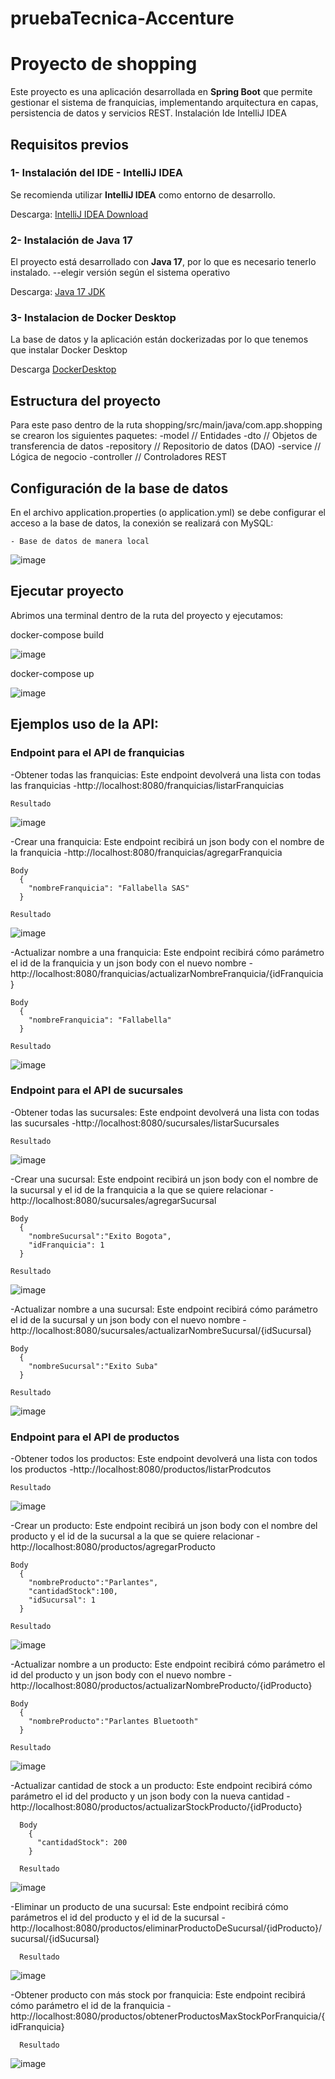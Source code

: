 # pruebaTecnica-Accenture
# Proyecto de shopping

Este proyecto es una aplicación desarrollada en **Spring Boot** que permite gestionar el sistema de franquicias, implementando arquitectura en capas, persistencia de datos y servicios REST.
Instalación Ide IntelliJ IDEA

## Requisitos previos

### 1- Instalación del IDE - IntelliJ IDEA
  
  Se recomienda utilizar **IntelliJ IDEA** como entorno de desarrollo.

  Descarga: [IntelliJ IDEA Download](https://www.jetbrains.com/es-es/idea/download/?section=windows)

### 2- Instalación de Java 17
    
  El proyecto está desarrollado con **Java 17**, por lo que es necesario tenerlo instalado. --elegir versión según el sistema operativo

  Descarga: [Java 17 JDK](https://www.oracle.com/java/technologies/javase/jdk17-archive-downloads.html)
  
### 3- Instalacion de Docker Desktop
  
  La base de datos y la aplicación están dockerizadas por lo que tenemos que instalar Docker Desktop

  Descarga [DockerDesktop](https://www.docker.com/products/docker-desktop/)
  
## Estructura del proyecto
  Para este paso dentro de la ruta shopping/src/main/java/com.app.shopping se crearon los siguientes paquetes:
    -model // Entidades
    -dto // Objetos de transferencia de datos
    -repository // Repositorio de datos (DAO)
    -service // Lógica de negocio
    -controller // Controladores REST

## Configuración de la base de datos
  En el archivo application.properties (o application.yml) se debe configurar el acceso a la base de datos, la conexión se realizará con MySQL:
  
    - Base de datos de manera local 
    
  ![image](https://github.com/user-attachments/assets/82bfb18f-9580-45bd-84d0-e9e39bf23daf)

## Ejecutar proyecto

  Abrimos una terminal dentro de la ruta del proyecto y ejecutamos:
  
  docker-compose build
  
![image](https://github.com/user-attachments/assets/dfa82d89-3528-4808-93ff-8d7df89fac05)

  docker-compose up
  
![image](https://github.com/user-attachments/assets/ca25064b-2716-48e5-bb31-ae2fa2e3fd4f)


  


## Ejemplos uso de la API:

### Endpoint para el API de franquicias

  -Obtener todas las franquicias: Este endpoint devolverá una lista con todas las franquicias
    -http://localhost:8080/franquicias/listarFranquicias
    
    Resultado
  ![image](https://github.com/user-attachments/assets/4a00943e-8319-406f-80d6-5979cda66915)

  
  -Crear una franquicia: Este endpoint recibirá un json body con el nombre de la franquicia
    -http://localhost:8080/franquicias/agregarFranquicia

    Body
      {
        "nombreFranquicia": "Fallabella SAS"
      }

    Resultado
  ![image](https://github.com/user-attachments/assets/d857233f-7c4a-4396-a8b2-0c4221e2c1ec)


  -Actualizar nombre a una franquicia: Este endpoint recibirá cómo parámetro el id de la franquicia y un json body con el nuevo nombre
    -http://localhost:8080/franquicias/actualizarNombreFranquicia/{idFranquicia}

    Body
      {
        "nombreFranquicia": "Fallabella"
      }

    Resultado
  ![image](https://github.com/user-attachments/assets/d0f8bad6-33c8-497f-94e7-4a5a2299361c)


### Endpoint para el API de sucursales

  -Obtener todas las sucursales: Este endpoint devolverá una lista con todas las sucursales
    -http://localhost:8080/sucursales/listarSucursales
    
    Resultado
  ![image](https://github.com/user-attachments/assets/90c4e900-f262-44dc-82d2-3e4e075ecb89)

  
  -Crear una sucursal: Este endpoint recibirá un json body con el nombre de la sucursal y el id de la franquicia a la que se quiere relacionar
    -http://localhost:8080/sucursales/agregarSucursal

    Body
      {
        "nombreSucursal":"Exito Bogota",
        "idFranquicia": 1
      }

    Resultado
  ![image](https://github.com/user-attachments/assets/24619f30-0384-4387-afe3-071c145032b0)


  -Actualizar nombre a una sucursal: Este endpoint recibirá cómo parámetro el id de la sucursal y un json body con el nuevo nombre
    -http://localhost:8080/sucursales/actualizarNombreSucursal/{idSucursal}

    Body
      {
        "nombreSucursal":"Exito Suba"
      }

    Resultado
  ![image](https://github.com/user-attachments/assets/6e7f9b86-dbb6-45d9-bd1d-3deaabbfa29f)



### Endpoint para el API de productos

  -Obtener todos los productos: Este endpoint devolverá una lista con todos los productos
    -http://localhost:8080/productos/listarProdcutos
    
    Resultado
  ![image](https://github.com/user-attachments/assets/2792a23d-9116-490c-b045-7addcfac8bd9)

  
  -Crear un producto: Este endpoint recibirá un json body con el nombre del producto y el id de la sucursal a la que se quiere relacionar
    -http://localhost:8080/productos/agregarProducto

    Body
      {
        "nombreProducto":"Parlantes",
        "cantidadStock":100,
        "idSucursal": 1
      }
      
    Resultado
  ![image](https://github.com/user-attachments/assets/24c24c95-28ea-42a1-9efc-6eaa36e0e9b6)


  -Actualizar nombre a un producto: Este endpoint recibirá cómo parámetro el id del producto y un json body con el nuevo nombre
    -http://localhost:8080/productos/actualizarNombreProducto/{idProducto}

    Body
      {
        "nombreProducto":"Parlantes Bluetooth"
      }

    Resultado
  ![image](https://github.com/user-attachments/assets/570628f0-0d01-48e5-b706-9e1895d02ea0)


  -Actualizar cantidad de stock a un producto: Este endpoint recibirá cómo parámetro el id del producto y un json body con la nueva cantidad
      -http://localhost:8080/productos/actualizarStockProducto/{idProducto}
  
      Body
        {
          "cantidadStock": 200
        }
  
      Resultado
  ![image](https://github.com/user-attachments/assets/a2e69501-0bf6-4f23-ba2f-dd85cb9c5d93)

  
  -Eliminar un producto de una sucursal: Este endpoint recibirá cómo parámetros el id del producto y el id de la sucursal
      -http://localhost:8080/productos/eliminarProductoDeSucursal/{idProducto}/sucursal/{idSucursal}
    
      Resultado
  ![image](https://github.com/user-attachments/assets/2896a562-f007-434c-a312-bb8a395d32f4)

  
  -Obtener producto con más stock por franquicia: Este endpoint recibirá cómo parámetro el id de la franquicia
      -http://localhost:8080/productos/obtenerProductosMaxStockPorFranquicia/{idFranquicia}
  
      Resultado
  ![image](https://github.com/user-attachments/assets/464efc82-3613-40f5-85f9-da1fe0090b5b)

